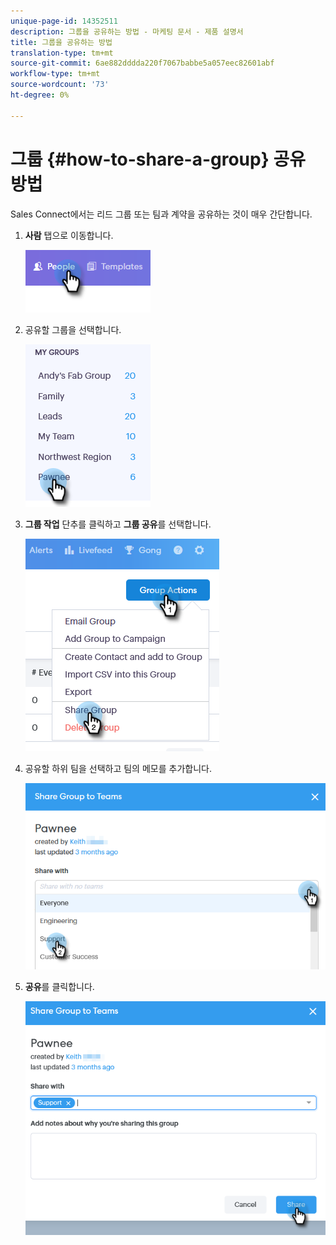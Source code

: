 ```yaml
---
unique-page-id: 14352511
description: 그룹을 공유하는 방법 - 마케팅 문서 - 제품 설명서
title: 그룹을 공유하는 방법
translation-type: tm+mt
source-git-commit: 6ae882dddda220f7067babbe5a057eec82601abf
workflow-type: tm+mt
source-wordcount: '73'
ht-degree: 0%

---
```



# 그룹 {#how-to-share-a-group} 공유 방법

Sales Connect에서는 리드 그룹 또는 팀과 계약을 공유하는 것이 매우 간단합니다.

1. **사람** 탭으로 이동합니다.

   ![](assets/one-1.png)

1. 공유할 그룹을 선택합니다.

   ![](assets/two-1.png)

1. **그룹 작업** 단추를 클릭하고 **그룹 공유**&#x200B;를 선택합니다.

   ![](assets/three-1.png)

1. 공유할 하위 팀을 선택하고 팀의 메모를 추가합니다.

   ![](assets/four-1.png)

1. **공유**&#x200B;를 클릭합니다.

   ![](assets/five-1.png)
